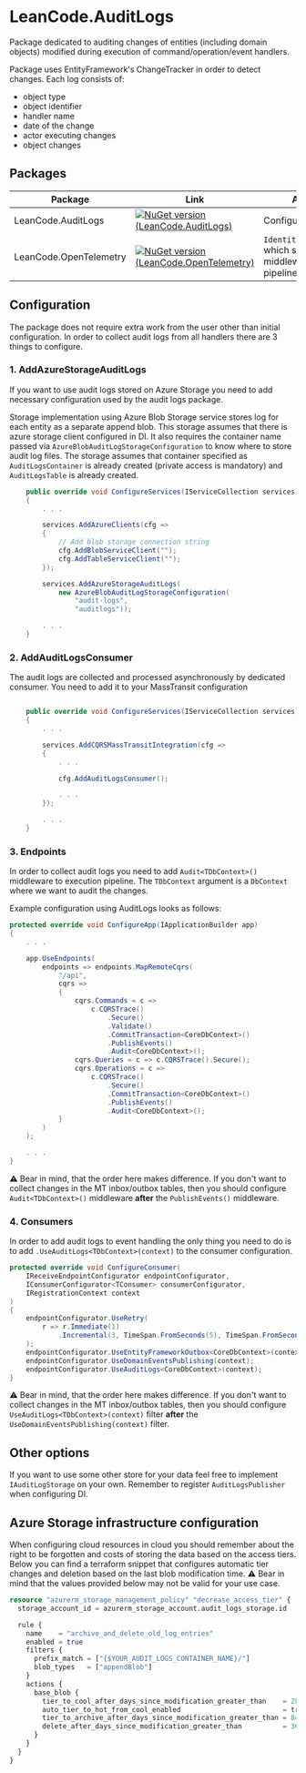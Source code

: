 # LeanCode.AuditLogs

Package dedicated to auditing changes of entities (including domain objects) modified during execution of command/operation/event handlers.

Package uses EntityFramework's ChangeTracker in order to detect changes. Each log consists of:

- object type
- object identifier
- handler name
- date of the change
- actor executing changes
- object changes

## Packages

| Package | Link | Application in section |
| --- | ----------- | ----------- |
| LeanCode.AuditLogs | [![NuGet version (LeanCode.AuditLogs)](https://img.shields.io/nuget/vpre/LeanCode.AuditLogs.svg?style=flat-square)](https://www.nuget.org/packages/LeanCode.AuditLogs/8.0.2260-preview/) | Configuration |
| LeanCode.OpenTelemetry | [![NuGet version (LeanCode.OpenTelemetry)](https://img.shields.io/nuget/vpre/LeanCode.OpenTelemetry.svg?style=flat-square)](https://www.nuget.org/packages/LeanCode.OpenTelemetry/8.0.2260-preview/) | `IdentityTraceAttributesMiddleware` which sets `ActorId`. When middleware is not added to the pipeline `ActorId` will be always `null` |

## Configuration

The package does not require extra work from the user other than initial configuration. In order to collect audit logs from all handlers there are 3 things to configure.

### 1. AddAzureStorageAuditLogs

If you want to use audit logs stored on Azure Storage you need to add necessary configuration used by the audit logs package.

Storage implementation using Azure Blob Storage service stores log for each entity as a separate append blob. This storage assumes that there is azure storage client configured in DI. It also requires the container name passed via `AzureBlobAuditLogStorageConfiguration` to know where to store audit log files. The storage assumes that container specified as `AuditLogsContainer` is already created (private access is mandatory) and `AuditLogsTable` is already created.

```csharp
    public override void ConfigureServices(IServiceCollection services)
    {
        . . .

        services.AddAzureClients(cfg =>
        {
            // Add blob storage connection string
            cfg.AddBlobServiceClient("");
            cfg.AddTableServiceClient("");
        });

        services.AddAzureStorageAuditLogs(
            new AzureBlobAuditLogStorageConfiguration(
                "audit-logs",
                "auditlogs"));

        . . .
    }
```

### 2. AddAuditLogsConsumer

The audit logs are collected and processed asynchronously by dedicated consumer. You need to add it to your MassTransit configuration

```csharp

    public override void ConfigureServices(IServiceCollection services)
    {
        . . .

        services.AddCQRSMassTransitIntegration(cfg =>
        {
            . . .

            cfg.AddAuditLogsConsumer();

            . . .
        });

        . . .
    }
```

### 3. Endpoints

In order to collect audit logs you need to add `Audit<TDbContext>()` middleware to execution pipeline. The `TDbContext` argument is a `DbContext` where we want to audit the changes.

Example configuration using AuditLogs looks as follows:

```csharp
protected override void ConfigureApp(IApplicationBuilder app)
{
    . . .

    app.UseEndpoints(
        endpoints => endpoints.MapRemoteCqrs(
            "/api",
            cqrs =>
            {
                cqrs.Commands = c =>
                    c.CQRSTrace()
                        .Secure()
                        .Validate()
                        .CommitTransaction<CoreDbContext>()
                        .PublishEvents()
                        .Audit<CoreDbContext>();
                cqrs.Queries = c => c.CQRSTrace().Secure();
                cqrs.Operations = c =>
                    c.CQRSTrace()
                        .Secure()
                        .CommitTransaction<CoreDbContext>()
                        .PublishEvents()
                        .Audit<CoreDbContext>();
            }
        )
    );

    . . .
}
```

⚠️ Bear in mind, that the order here makes difference. If you don't want to collect changes in the MT inbox/outbox tables, then you should configure `Audit<TDbContext>()` middleware **after** the `PublishEvents()` middleware.

### 4. Consumers

In order to add audit logs to event handling the only thing you need to do is to add `.UseAuditLogs<TDbContext>(context)` to the consumer configuration.

```csharp
protected override void ConfigureConsumer(
    IReceiveEndpointConfigurator endpointConfigurator,
    IConsumerConfigurator<TConsumer> consumerConfigurator,
    IRegistrationContext context
)
{
    endpointConfigurator.UseRetry(
        r => r.Immediate(1)
            .Incremental(3, TimeSpan.FromSeconds(5), TimeSpan.FromSeconds(5))
    );
    endpointConfigurator.UseEntityFrameworkOutbox<CoreDbContext>(context);
    endpointConfigurator.UseDomainEventsPublishing(context);
    endpointConfigurator.UseAuditLogs<CoreDbContext>(context);
}
```

⚠️ Bear in mind, that the order here makes difference. If you don't want to collect changes in the MT inbox/outbox tables, then you should configure `UseAuditLogs<TDbContext>(context)` filter **after** the `UseDomainEventsPublishing(context)` filter.

## Other options

If you want to use some other store for your data feel free to implement `IAuditLogStorage` on your own. Remember to register `AuditLogsPublisher` when configuring DI.

## Azure Storage infrastructure configuration

When configuring cloud resources in cloud you should remember about the right to be forgotten and costs of storing the data based on the access tiers. Below you can find a terraform snippet that configures automatic tier changes and deletion based on the last blob modification time. ⚠️ Bear in mind that the values provided below may not be valid for your use case.

```terraform
resource "azurerm_storage_management_policy" "decrease_access_tier" {
  storage_account_id = azurerm_storage_account.audit_logs_storage.id

  rule {
    name    = "archive_and_delete_old_log_entries"
    enabled = true
    filters {
      prefix_match = ["{$YOUR_AUDIT_LOGS_CONTAINER_NAME}/"]
      blob_types   = ["appendBlob"]
    }
    actions {
      base_blob {
        tier_to_cool_after_days_since_modification_greater_than    = 28
        auto_tier_to_hot_from_cool_enabled                         = true
        tier_to_archive_after_days_since_modification_greater_than = 84
        delete_after_days_since_modification_greater_than          = 365
      }
    }
  }
}
```
